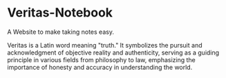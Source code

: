# Veritas-Notebook
A Website to make taking notes easy.

Veritas is a Latin word meaning "truth." It symbolizes the pursuit and acknowledgment of objective reality and authenticity, serving as a guiding principle in various fields from philosophy to law, emphasizing the importance of honesty and accuracy in understanding the world.
